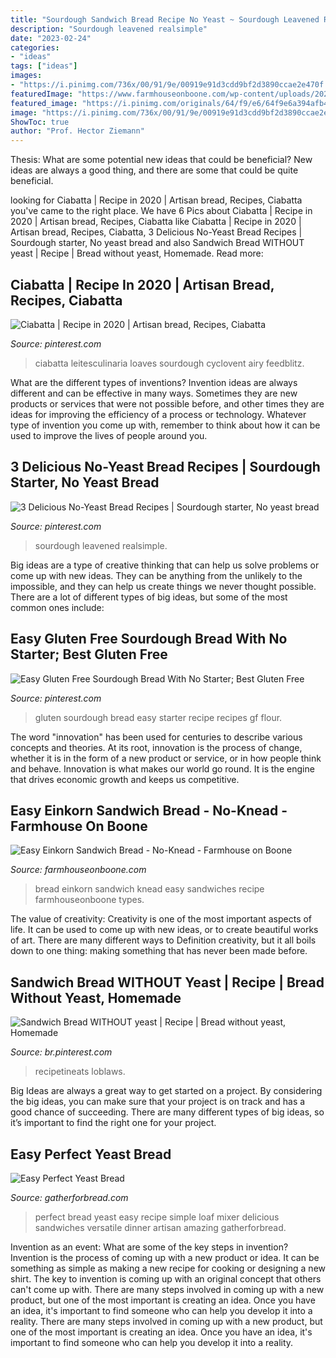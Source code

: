 ```yaml
---
title: "Sourdough Sandwich Bread Recipe No Yeast ~ Sourdough Leavened Realsimple"
description: "Sourdough leavened realsimple"
date: "2023-02-24"
categories:
- "ideas"
tags: ["ideas"]
images:
- "https://i.pinimg.com/736x/00/91/9e/00919e91d3cdd9bf2d3890ccae2e470f.jpg"
featuredImage: "https://www.farmhouseonboone.com/wp-content/uploads/2020/03/einkorn-sandwich-bread-17-scaled.jpg"
featured_image: "https://i.pinimg.com/originals/64/f9/e6/64f9e6a394afb48d2898fd08b48569d5.png"
image: "https://i.pinimg.com/736x/00/91/9e/00919e91d3cdd9bf2d3890ccae2e470f.jpg"
ShowToc: true
author: "Prof. Hector Ziemann"
---
```



Thesis: What are some potential new ideas that could be beneficial?
New ideas are always a good thing, and there are some that could be quite beneficial.

	

		
looking for Ciabatta | Recipe in 2020 | Artisan bread, Recipes, Ciabatta you've came to the right place. We have 6 Pics about Ciabatta | Recipe in 2020 | Artisan bread, Recipes, Ciabatta like Ciabatta | Recipe in 2020 | Artisan bread, Recipes, Ciabatta, 3 Delicious No-Yeast Bread Recipes | Sourdough starter, No yeast bread and also Sandwich Bread WITHOUT yeast | Recipe | Bread without yeast, Homemade. Read more:
		
    
## Ciabatta | Recipe In 2020 | Artisan Bread, Recipes, Ciabatta

<img loading=lazy src="https://i.pinimg.com/736x/c6/73/eb/c673eb63eb16b33d8b45e6adbe1bfb57.jpg" onerror="this.onerror=null;this.src='https://tse3.mm.bing.net/th?id=OIP.6z1Jhjsup2ykp9KmhZgA5QHaJa&amp;pid=15.1';" alt="Ciabatta | Recipe in 2020 | Artisan bread, Recipes, Ciabatta">

_Source: pinterest.com_

>ciabatta leitesculinaria loaves sourdough cyclovent airy feedblitz. 

	

What are the different types of inventions?
Invention ideas are always different and can be effective in many ways. Sometimes they are new products or services that were not possible before, and other times they are ideas for improving the efficiency of a process or technology. Whatever type of invention you come up with, remember to think about how it can be used to improve the lives of people around you.

    
## 3 Delicious No-Yeast Bread Recipes | Sourdough Starter, No Yeast Bread

<img loading=lazy src="https://i.pinimg.com/736x/00/91/9e/00919e91d3cdd9bf2d3890ccae2e470f.jpg" onerror="this.onerror=null;this.src='https://tse4.mm.bing.net/th?id=OIP.pj-eX7P8YX5Eb9aHfcitvwHaHa&amp;pid=15.1';" alt="3 Delicious No-Yeast Bread Recipes | Sourdough starter, No yeast bread">

_Source: pinterest.com_

>sourdough leavened realsimple. 

	

Big ideas are a type of creative thinking that can help us solve problems or come up with new ideas. They can be anything from the unlikely to the impossible, and they can help us create things we never thought possible. There are a lot of different types of big ideas, but some of the most common ones include: 

    
## Easy Gluten Free Sourdough Bread With No Starter; Best Gluten Free

<img loading=lazy src="https://i.pinimg.com/736x/28/fc/81/28fc816eb2189e47a37140640615bc77.jpg" onerror="this.onerror=null;this.src='https://tse1.mm.bing.net/th?id=OIP.ThPCSAz-0sUVUXAlcToTFgHaLH&amp;pid=15.1';" alt="Easy Gluten Free Sourdough Bread With No Starter; Best Gluten Free">

_Source: pinterest.com_

>gluten sourdough bread easy starter recipe recipes gf flour. 

	

The word "innovation" has been used for centuries to describe various concepts and theories. At its root, innovation is the process of change, whether it is in the form of a new product or service, or in how people think and behave. Innovation is what makes our world go round. It is the engine that drives economic growth and keeps us competitive.

    
## Easy Einkorn Sandwich Bread - No-Knead - Farmhouse On Boone

<img loading=lazy src="https://www.farmhouseonboone.com/wp-content/uploads/2020/03/einkorn-sandwich-bread-17-scaled.jpg" onerror="this.onerror=null;this.src='https://tse4.mm.bing.net/th?id=OIP.0S4KD3XGRxWoCKCyLyVnaAHaE8&amp;pid=15.1';" alt="Easy Einkorn Sandwich Bread - No-Knead - Farmhouse on Boone">

_Source: farmhouseonboone.com_

>bread einkorn sandwich knead easy sandwiches recipe farmhouseonboone types. 

	

The value of creativity:
Creativity is one of the most important aspects of life. It can be used to come up with new ideas, or to create beautiful works of art. There are many different ways to Definition creativity, but it all boils down to one thing: making something that has never been made before.

    
## Sandwich Bread WITHOUT Yeast | Recipe | Bread Without Yeast, Homemade

<img loading=lazy src="https://i.pinimg.com/originals/64/f9/e6/64f9e6a394afb48d2898fd08b48569d5.png" onerror="this.onerror=null;this.src='https://tse4.mm.bing.net/th?id=OIP.EBNKDswaQ69psFhV418nYAHaKX&amp;pid=15.1';" alt="Sandwich Bread WITHOUT yeast | Recipe | Bread without yeast, Homemade">

_Source: br.pinterest.com_

>recipetineats loblaws. 

	

Big Ideas are always a great way to get started on a project. By considering the big ideas, you can make sure that your project is on track and has a good chance of succeeding. There are many different types of big ideas, so it’s important to find the right one for your project.

    
## Easy Perfect Yeast Bread

<img loading=lazy src="http://gatherforbread.com/wp-content/uploads/2015/08/Easy-Perfect-Yeast-Bread-1-2-708x1024.jpg" onerror="this.onerror=null;this.src='https://tse3.mm.bing.net/th?id=OIP.wSVnaKib6gKNsMrK6lOEKwHaKt&amp;pid=15.1';" alt="Easy Perfect Yeast Bread">

_Source: gatherforbread.com_

>perfect bread yeast easy recipe simple loaf mixer delicious sandwiches versatile dinner artisan amazing gatherforbread. 

	

Invention as an event: What are some of the key steps in invention?
Invention is the process of coming up with a new product or idea. It can be something as simple as making a new recipe for cooking or designing a new shirt. The key to invention is coming up with an original concept that others can't come up with. There are many steps involved in coming up with a new product, but one of the most important is creating an idea. Once you have an idea, it's important to find someone who can help you develop it into a reality. There are many steps involved in coming up with a new product, but one of the most important is creating an idea. Once you have an idea, it's important to find someone who can help you develop it into a reality.


